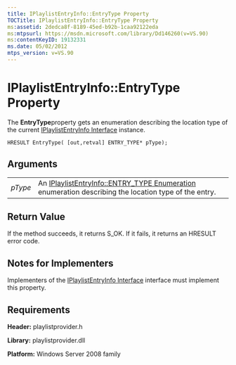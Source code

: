 ```yaml
---
title: IPlaylistEntryInfo::EntryType Property
TOCTitle: IPlaylistEntryInfo::EntryType Property
ms:assetid: 2dedca8f-8189-45ed-b92b-1caa92122eda
ms:mtpsurl: https://msdn.microsoft.com/library/Dd146260(v=VS.90)
ms:contentKeyID: 19132331
ms.date: 05/02/2012
mtps_version: v=VS.90
---
```


# IPlaylistEntryInfo::EntryType Property

The **EntryType**property gets an enumeration describing the location type of the current [IPlaylistEntryInfo Interface](iplaylistentryinfo-interface.md) instance.

    HRESULT EntryType( [out,retval] ENTRY_TYPE* pType);

## Arguments

|||
|--- |--- |
|*pType*|An [IPlaylistEntryInfo::ENTRY_TYPE Enumeration](https://msdn.microsoft.com/library/dd146290) enumeration describing the location type of the entry.|

## Return Value

If the method succeeds, it returns S\_OK. If it fails, it returns an HRESULT error code.

## Notes for Implementers

Implementers of the [IPlaylistEntryInfo Interface](iplaylistentryinfo-interface.md) interface must implement this property.

## Requirements

**Header:** playlistprovider.h

**Library:** playlistprovider.dll

**Platform:** Windows Server 2008 family
